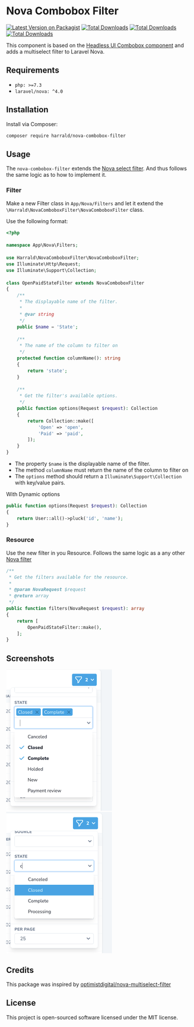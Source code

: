 # Nova Combobox Filter


[![Latest Version on Packagist](https://img.shields.io/packagist/v/harrald/nova-combobox-filter.svg?style=flat-square)](https://packagist.org/packages/harrald/nova-combobox-filter)
[![Total Downloads](https://img.shields.io/packagist/php-v/harrald/nova-combobox-filter.svg?style=flat-square)](https://packagist.org/packages/harrald/nova-combobox-filter)
[![Total Downloads](https://img.shields.io/packagist/dt/harrald/nova-combobox-filter.svg?style=flat-square)](https://packagist.org/packages/harrald/nova-combobox-filter)
[![Total Downloads](https://img.shields.io/packagist/l/harrald/nova-combobox-filter.svg?style=flat-square)](https://packagist.org/packages/harrald/nova-combobox-filter)


This component is based on the [Headless UI Combobox component](https://headlessui.dev/vue/combobox) and adds a multiselect filter to Laravel Nova. 

## Requirements
- `php: >=7.3`
- `laravel/nova: ^4.0`

## Installation

Install via Composer:

```bash
composer require harrald/nova-combobox-filter
```

## Usage

The `nova-combobox-filter` extends the [Nova select filter](https://nova.laravel.com/docs/4.0/filters/defining-filters.html#select-filters). And thus follows the same logic as to how to implement it.

### Filter
Make a new Filter class in `App/Nova/Filters` and let it extend the `\Harrald\NovaComboboxFilter\NovaComboboxFilter` class. 

Use the following format:
```php
<?php

namespace App\Nova\Filters;

use Harrald\NovaComboboxFilter\NovaComboboxFilter;
use Illuminate\Http\Request;
use Illuminate\Support\Collection;

class OpenPaidStateFilter extends NovaComboboxFilter
{
    /**
     * The displayable name of the filter.
     *
     * @var string
     */
    public $name = 'State';

    /**
     * The name of the column to filter on
     */
    protected function columnName(): string
    {
        return 'state';
    }

    /**
     * Get the filter's available options.
     */
    public function options(Request $request): Collection
    {
        return Collection::make([
            'Open' => 'open',
            'Paid' => 'paid',
        ]);
    }
}
```

- The property `$name` is the displayable name of the filter.
- The method `columnName` must return the name of the column to filter on
- The `options` method should return a `Illuminate\Support\Collection` with key/value pairs.


With Dynamic options
```php
public function options(Request $request): Collection
{
    return User::all()->pluck('id', 'name');
}
```

### Resource
Use the new filter in you Resource. Follows the same logic as a any other [Nova filter](https://nova.laravel.com/docs/4.0/customization/filters.html#registering-filters)
```php
/**
 * Get the filters available for the resource.
 *
 * @param NovaRequest $request
 * @return array
 */
public function filters(NovaRequest $request): array
{
    return [
        OpenPaidStateFilter::make(),
    ];
}
```



## Screenshots
<img src="https://raw.githubusercontent.com/Harrald/nova-combobox-filter/main/readme/img/multiselect.png" alt="multi options selected" title="multi options selected" width="285" height="380">

<img src="https://raw.githubusercontent.com/Harrald/nova-combobox-filter/main/readme/img/typing.png" alt="filter options by typing" title="filter options by typing" width="285" height="380">


## Credits

This package was inspired by [optimistdigital/nova-multiselect-filter](https://github.com/optimistdigital/nova-multiselect-filter)

## License

This project is open-sourced software licensed under the MIT license.
